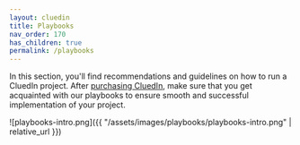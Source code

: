 ```yaml
---
layout: cluedin
title: Playbooks
nav_order: 170
has_children: true
permalink: /playbooks
---
```


In this section, you'll find recommendations and guidelines on how to run a CluedIn project. After [purchasing CluedIn](/get-cluedin), make sure that you get acquainted with our playbooks to ensure smooth and successful implementation of your project.

![playbooks-intro.png]({{ "/assets/images/playbooks/playbooks-intro.png" | relative_url }})
